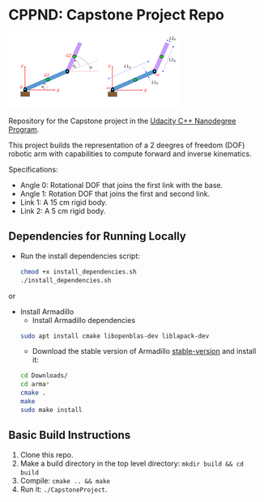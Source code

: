 # CPPND: Capstone Project Repo

<img src="images/robotic_arm.png"/>

Repository for the Capstone project in the [Udacity C++ Nanodegree Program](https://www.udacity.com/course/c-plus-plus-nanodegree--nd213).

This project builds the representation of a 2 deegres of freedom (DOF) robotic arm with capabilities to compute forward and inverse kinematics.

Specifications:
* Angle 0: Rotational DOF that joins the first link with the base.
* Angle 1: Rotation DOF that joins the first and second link.
* Link 1: A 15 cm rigid body.
* Link 2: A 5 cm rigid body.

## Dependencies for Running Locally
* Run the install dependencies script: 
    ```sh
    chmod +x install_dependencies.sh
    ./install_dependencies.sh
    ```
or

* Install Armadillo 
    * Install Armadillo dependencies
    ```sh
    sudo apt install cmake libopenblas-dev liblapack-dev
    ```
    * Download the stable version of Armadillo [stable-version](http://arma.sourceforge.net/download.html)
    and install it: 
    ```sh
    cd Downloads/
    cd arma*
    cmake .
    make
    sudo make install
    ```


## Basic Build Instructions

1. Clone this repo.
2. Make a build directory in the top level directory: `mkdir build && cd build`
3. Compile: `cmake .. && make`
4. Run it: `./CapstoneProject`.